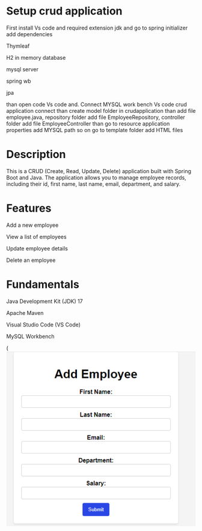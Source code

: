 # Setup crud application 

First install Vs code and required extension jdk and go to spring initializer add dependencies 

Thymleaf

H2 in memory database

mysql server

spring wb

jpa

 
 
 than open code Vs code and. Connect MYSQL work bench Vs code crud application connect than create model folder in crudapplication than add file employee.java, repository folder add file EmployeeRepository, controller folder add file EmployeeController than go to resource application properties add MYSQL path so on go to template folder add HTML files

# Description

This is a CRUD (Create, Read, Update, Delete) application built with Spring Boot and Java. The application allows you to manage employee records, including their id, first name, last name, email, department, and salary.

# Features

Add a new employee

View a list of employees

Update employee details

Delete an employee

# Fundamentals

Java Development Kit (JDK) 17 

Apache Maven

Visual Studio Code (VS Code)

MySQL Workbench

(![Add Functionality](https://github.com/AbidaMemon/CURD_Application-Java/blob/main/CRUDproject%20screenshot/add.png)


